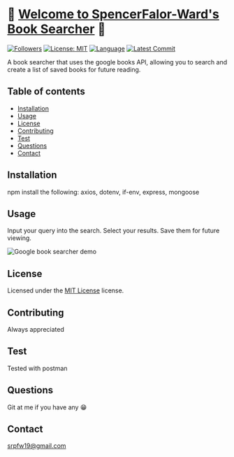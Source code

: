 # :book: [Welcome to SpencerFalor-Ward's Book Searcher](https://book-searcher-sfw.herokuapp.com/) :book:

[![Followers](https://img.shields.io/github/followers/SpencerFalor-Ward?style=social)](https://github.com/SpencerFalor-Ward?tab=followers) [![License: MIT](https://img.shields.io/badge/License-MIT-yellow.svg)](https://opensource.org/licenses/MIT) [![Language](https://img.shields.io/github/languages/top/SpencerFalor-Ward/hw-unit21-bookSearch)](https://github.com/SpencerFalor-Ward/hw-unit21-bookSearch/search?l=javascript) [![Latest Commit](https://img.shields.io/github/last-commit/SpencerFalor-Ward/hw-unit21-bookSearch)](https://github.com/SpencerFalor-Ward/hw-unit21-bookSearch/graphs/commit-activity)

A book searcher that uses the google books API, allowing you to search and create a list of saved books for future reading. 

## Table of contents

-   [Installation](#Installation)
-   [Usage](#Usage)
-   [License](#License)
-   [Contributing](#Contributing)
-   [Test](#Test)
-   [Questions](#Questions)
-   [Contact](#Contact)

## Installation

npm install the following: axios, dotenv, if-env, express, mongoose

## Usage

Input your query into the search. Select your results. Save them for future viewing. 

![Google book searcher demo](./client/src/assets/images/googleBookSearcher.gif)

## License

Licensed under the [MIT License](https://choosealicense.com/licenses/mit/) license.

## Contributing

Always appreciated

## Test

Tested with postman

## Questions

Git at me if you have any :grin:

## Contact

srpfw19@gmail.com
